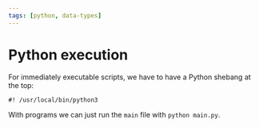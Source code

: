 ```yaml
---
tags: [python, data-types]
---
```


# Python execution

For immediately executable scripts, we have to have a Python shebang at the top:

```
#! /usr/local/bin/python3
```

With programs we can just run the `main` file with `python main.py`.
